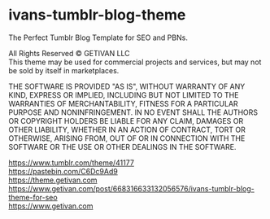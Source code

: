 # ivans-tumblr-blog-theme 
The Perfect Tumblr Blog Template for SEO and PBNs. 

All Rights Reserved © GETIVAN LLC  
This theme may be used for commercial projects and services, but may not be sold by itself in marketplaces.  

THE SOFTWARE IS PROVIDED "AS IS", WITHOUT WARRANTY OF ANY KIND, EXPRESS OR IMPLIED, INCLUDING BUT NOT LIMITED TO THE WARRANTIES OF MERCHANTABILITY, FITNESS FOR A PARTICULAR PURPOSE AND NONINFRINGEMENT. IN NO EVENT SHALL THE AUTHORS OR COPYRIGHT HOLDERS BE LIABLE FOR ANY CLAIM, DAMAGES OR OTHER LIABILITY, WHETHER IN AN ACTION OF CONTRACT, TORT OR OTHERWISE, ARISING FROM, OUT OF OR IN CONNECTION WITH THE SOFTWARE OR THE USE OR OTHER DEALINGS IN THE SOFTWARE.  

https://www.tumblr.com/theme/41177  
https://pastebin.com/C6Dc9Ad9  
https://theme.getivan.com  
https://www.getivan.com/post/668316633132056576/ivans-tumblr-blog-theme-for-seo  
https://www.getivan.com 
